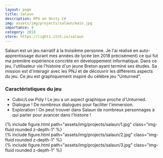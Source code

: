 ```yaml
---
layout: page
title: Salaun
description: RPG en Unity C#
img: assets/img/projects/salaun/main.jpg
importance: 4
category: 2018
store: https://light1.itch.io/salaun
---
```


Salaun est un jeu narratif à la troisième personne. Je l'ai réalisé en auto-apprentissage durant mes années de lycée (en 2018 précisément) ce qui fut ma première expérience concrète en développement informatique.
Dans ce jeu, l'utilisateur vie l'histoire d'un jeune Breton ayant terminé ses études.
Sa mission est d'interagir avec les PNJ et de découvrir les différents aspects du jeu.
Ce jeu est graphiquement inspiré du célèbre jeu "Unturned".

<h3> Caractéristiques du jeu</h3>

- Cubic/Low Poly ! Le jeu a un aspect graphique proche d'Unturned.
- Dialogue ! De nombreux dialogues pour faciliter l'immersion.
- Exploration ! On peut trouver dans Salaun de nombreux personnages à qui parler pour avancer dans l'histoire !

<div class="row">
    <div class="col-sm mt-3 mt-md-0">
        {% include figure.html path="assets/img/projects/salaun/1.jpg" class="img-fluid rounded z-depth-1" %}
    </div>
    <div class="col-sm mt-3 mt-md-0">
        {% include figure.html path="assets/img/projects/salaun/2.jpg" class="img-fluid rounded z-depth-1" %}
    </div>
    <div class="col-sm mt-3 mt-md-0">
        {% include figure.html path="assets/img/projects/salaun/3.jpg" class="img-fluid rounded z-depth-1" %}
    </div>
</div>
